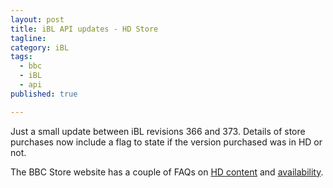 ```yaml
---
layout: post
title: iBL API updates - HD Store
tagline:
category: iBL
tags:
  - bbc
  - iBL
  - api
published: true

---
```

Just a small update between iBL revisions 366 and 373. Details of store purchases now include a flag
to state if the version purchased was in HD or not.

The BBC Store website has a couple of FAQs on [HD content](https://help.store.bbc.com/s/article/What-are-SD-and-HD)
and [availability](https://help.store.bbc.com/s/article/Why-are-some-programmes-unavailable-in-HD).